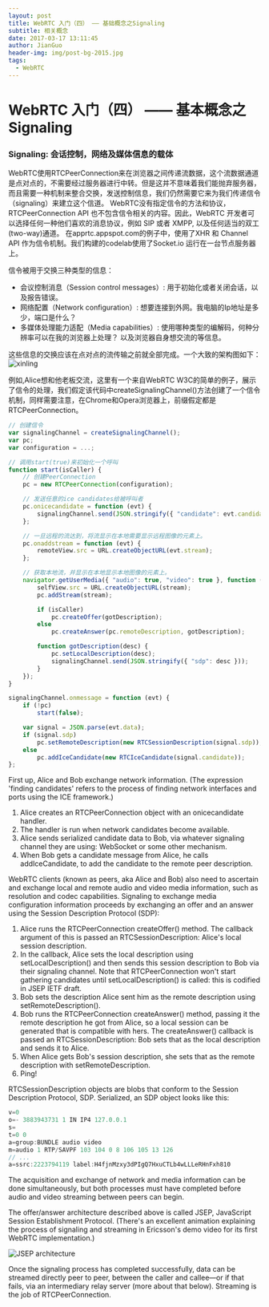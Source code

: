 ```yaml
---
layout: post
title: WebRTC 入门（四） —— 基础概念之Signaling
subtitle: 相关概念
date: 2017-03-17 13:11:45
author: JianGuo
header-img: img/post-bg-2015.jpg
tags:
  - WebRTC
---
```


# WebRTC 入门（四） —— 基本概念之Signaling

### Signaling: 会话控制，网络及媒体信息的载体

WebRTC使用RTCPeerConnection来在浏览器之间传递流数据，这个流数据通道是点对点的，不需要经过服务器进行中转。但是这并不意味着我们能抛弃服务器，而且需要一种机制来整合交换，发送控制信息，我们仍然需要它来为我们传递信令（signaling）来建立这个信道。
WebRTC没有指定信令的方法和协议，RTCPeerConnection API 也不包含信令相关的内容。因此，WebRTC 开发者可以选择任何一种他们喜欢的消息协议，例如 SIP 或者 XMPP, 以及任何适当的双工(two-way)通道。  在apprtc.appspot.com的例子中，使用了XHR 和 Channel API 作为信令机制。我们构建的codelab使用了Socket.io 运行在一台节点服务器上。

信令被用于交换三种类型的信息：
- 会议控制消息（Session control messages）: 用于初始化或者关闭会话，以及报告错误。
- 网络配置（Network configuration）: 想要连接到外网。我电脑的Ip地址是多少，端口是什么？
- 多媒体处理能力适配（Media capabilities）: 使用哪种类型的编解码，何种分辨率可以在我的浏览器上处理？ 以及浏览器自身想交流的等信息。

这些信息的交换应该在点对点的流传输之前就全部完成。一个大致的架构图如下：
![xinling](http://img.blog.csdn.net/20160125142625278)

例如,Alice想和他老板交流，这里有一个来自WebRTC W3C的简单的例子，展示了信令的处理，我们假定该代码中createSignalingChannel()方法创建了一个信令机制，同样需要注意，在Chrome和Opera浏览器上，前缀假定都是RTCPeerConnection。

```javascript
// 创建信令
var signalingChannel = createSignalingChannel();
var pc;
var configuration = ...;

// 调用start(true)来初始化一个呼叫
function start(isCaller) {
	// 创建PeerConnection
    pc = new RTCPeerConnection(configuration);

    // 发送任意的ice candidates给被呼叫者
    pc.onicecandidate = function (evt) {
        signalingChannel.send(JSON.stringify({ "candidate": evt.candidate }));
    };

    // 一旦远程的流达到，将流显示在本地需要显示远程图像的元素上。
    pc.onaddstream = function (evt) {
        remoteView.src = URL.createObjectURL(evt.stream);
    };

    // 获取本地流，并显示在本地显示本地图像的元素上。
    navigator.getUserMedia({ "audio": true, "video": true }, function (stream) {
        selfView.src = URL.createObjectURL(stream);
        pc.addStream(stream);

        if (isCaller)
            pc.createOffer(gotDescription);
        else
            pc.createAnswer(pc.remoteDescription, gotDescription);

        function gotDescription(desc) {
            pc.setLocalDescription(desc);
            signalingChannel.send(JSON.stringify({ "sdp": desc }));
        }
    });
}

signalingChannel.onmessage = function (evt) {
    if (!pc)
        start(false);

    var signal = JSON.parse(evt.data);
    if (signal.sdp)
        pc.setRemoteDescription(new RTCSessionDescription(signal.sdp));
    else
        pc.addIceCandidate(new RTCIceCandidate(signal.candidate));
};
```

First up, Alice and Bob exchange network information. (The expression 'finding candidates' refers to the process of finding network interfaces and ports using the ICE framework.)

1. Alice creates an RTCPeerConnection object with an onicecandidate handler.
2. The handler is run when network candidates become available.
3. Alice sends serialized candidate data to Bob, via whatever signaling channel they are using: WebSocket or some other mechanism.
4. When Bob gets a candidate message from Alice, he calls addIceCandidate, to add the candidate to the remote peer description.

WebRTC clients (known as peers, aka Alice and Bob) also need to ascertain and exchange local and remote audio and video media information, such as resolution and codec capabilities. Signaling to exchange media configuration information proceeds by exchanging an offer and an answer using the Session Description Protocol (SDP):

1. Alice runs the RTCPeerConnection createOffer() method. The callback argument of this is passed an RTCSessionDescription: Alice's local session description.
2. In the callback, Alice sets the local description using setLocalDescription() and then sends this session description to Bob via their signaling channel. Note that RTCPeerConnection won't start gathering candidates until setLocalDescription() is called: this is codified in JSEP IETF draft.
3. Bob sets the description Alice sent him as the remote description using setRemoteDescription().
4. Bob runs the RTCPeerConnection createAnswer() method, passing it the remote description he got from Alice, so a local session can be generated that is compatible with hers. The createAnswer() callback is passed an RTCSessionDescription: Bob sets that as the local description and sends it to Alice.
5. When Alice gets Bob's session description, she sets that as the remote description with setRemoteDescription.
6. Ping!

RTCSessionDescription objects are blobs that conform to the Session Description Protocol, SDP. Serialized, an SDP object looks like this:

```javascript
v=0
o=- 3883943731 1 IN IP4 127.0.0.1
s=
t=0 0
a=group:BUNDLE audio video
m=audio 1 RTP/SAVPF 103 104 0 8 106 105 13 126
// ...
a=ssrc:2223794119 label:H4fjnMzxy3dPIgQ7HxuCTLb4wLLLeRHnFxh810
```

The acquisition and exchange of network and media information can be done simultaneously, but both processes must have completed before audio and video streaming between peers can begin.

The offer/answer architecture described above is called JSEP, JavaScript Session Establishment Protocol. (There's an excellent animation explaining the process of signaling and streaming in Ericsson's demo video for its first WebRTC implementation.)

![JSEP architecture](https://www.html5rocks.com/en/tutorials/webrtc/basics/jsep.png)

Once the signaling process has completed successfully, data can be streamed directly peer to peer, between the caller and callee—or if that fails, via an intermediary relay server (more about that below). Streaming is the job of RTCPeerConnection.
